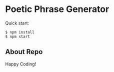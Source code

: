 # Poetic Phrase Generator

Quick start:

```
$ npm install
$ npm start
````

## About Repo



Happy Coding!
